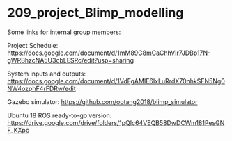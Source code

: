 # 209_project_Blimp_modelling

Some links for internal group members:

Project Schedule: https://docs.google.com/document/d/1mM89C8mCaChhVlr7JDBp17N-gWRBhzcNA5U3cbLESRc/edit?usp=sharing

System inputs and outputs: https://docs.google.com/document/d/1VdFgAMIE6IxLuRrdX70nhkSFN5Ng0NW4ozphF4rFDRw/edit

Gazebo simulator: https://github.com/ootang2018/blimp_simulator

Ubuntu 18 ROS ready-to-go version: https://drive.google.com/drive/folders/1pQIc64VEQB58DwDCWm181PesGNF_KXpc